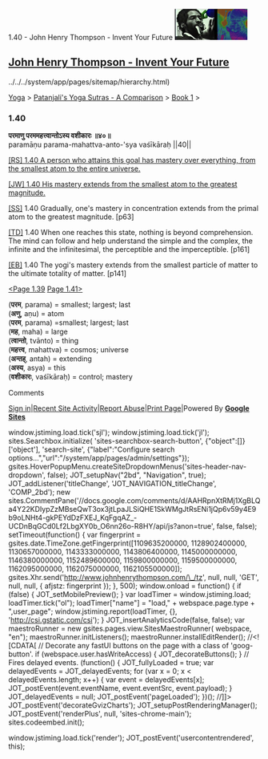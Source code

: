 1.40 - John Henry Thompson - Invent Your Future [![John Henry Thompson - Invent Your Future](../../../_/rsrc/1329567069254/config/customLogo.gif-revision=6.png)](../../../index.html)

[John Henry Thompson - Invent Your Future](../../../index.html)
---------------------------------------------------------------

../../../system/app/pages/sitemap/hierarchy.html)
    

[Yoga](../../../yoga.html)‎ > ‎[Patanjali's Yoga Sutras - A Comparison](../../patanjani.html)‎ > ‎[Book 1](../book-1.html)‎ > ‎

### 1.40

**परमाणु परममहत्त्वान्तोऽस्य वशीकारः ॥४०॥**  
paramāṇu parama-mahattva-anto-'sya vaśīkāraḥ ||40||  
  
  
[\[RS\] 1.40 A person who attains this goal has mastery over everything, from the smallest atom to the entire universe.](http://www.ashtangayoga.info/philosophy/yoga-sutra-patanjali/chapter-1/item/paramanu-parama-mahattva-anto-vashikarah/)  
  
[\[JW\] 1.40 His mastery extends from the smallest atom to the greatest magnitude.](http://books.google.com/books?id=YzFImjtOxUwC&pg=PA77&ci=137%2C587%2C715%2C54&source=bookclip)  
  
[\[SS\]](http://www.amazon.com/Yoga-Sutras-Patanjali-Commentary-Satchidananda/dp/0932040381) 1.40 Gradually, one's mastery in concentration extends from the primal atom to the greatest magnitude. \[p63\]  
  
[\[TD\]](http://www.amazon.com/Heart-Yoga-Developing-Personal-Practice/dp/089281764X/ref=sr_1_5?ie=UTF8&qid=1326228195&sr=8-5) 1.40 When one reaches this state, nothing is beyond comprehension. The mind can follow and help understand the simple and the complex, the infinite and the infinitesimal, the perceptible and the imperceptible. \[p161\]  
  
[\[EB\]](http://www.amazon.com/Yoga-Sutras-Patanjali-Translation-Commentary/dp/0865477361/ref=sr_1_1?ie=UTF8&s=books&qid=1250508322&sr=1-1) 1.40 The yogi's mastery extends from the smallest particle of matter to the ultimate totality of matter. \[p141\]  
  
  
[<Page 1.39](139.html)  [Page 1.41>](141.html)  
  
  
  

(**परम**, parama) = smallest; largest; last  
(**अणु**, aṇu) = atom  
(**परम**, parama) =smallest; largest; last  
(**मह**, maha) = large  
(**त्वान्तो**, tvānto) = thing  
(**महत्त्व**, mahattva) = cosmos; universe  
(**अन्तह्**, antah) = extending  
(**अस्य**, asya) = this  
(**वशीकारः**, vaśīkāraḥ) = control; mastery

Comments

[Sign in](https://accounts.google.com/ServiceLogin?continue=http://sites.google.com/a/johnhenrythompson.com/jht/yoga/patanjani/book-1/140&service=jotspot)|[Recent Site Activity](../../../system/app/pages/recentChanges.html)|[Report Abuse](http://sites.google.com/a/johnhenrythompson.com/jht/system/app/pages/reportAbuse)|[Print Page](javascript:;)|Powered By **[Google Sites](http://sites.google.com/site)**

window.jstiming.load.tick('sjl'); window.jstiming.load.tick('jl'); sites.Searchbox.initialize( 'sites-searchbox-search-button', {"object":\[\]}\['object'\], 'search-site', {"label":"Configure search options...","url":"/system/app/pages/admin/settings"}); gsites.HoverPopupMenu.createSiteDropdownMenus('sites-header-nav-dropdown', false); JOT\_setupNav("2bd", "Navigation", true); JOT\_addListener('titleChange', 'JOT\_NAVIGATION\_titleChange', 'COMP\_2bd'); new sites.CommentPane('//docs.google.com/comments/d/AAHRpnXtRMj1XgBLQa4Y22KDIypZzMBseQwT3ox3jtLpaJLSiQHE1SkWMgJtRsENi1jQp6v59y4E9b9oLNHt4-gkPEYdDzFXEJ\_KqFgqAZ\_-UCDnBqGCd0Lf2LbgXY0b\_O6nn26o-R8HY/api/js?anon=true', false, false); setTimeout(function() { var fingerprint = gsites.date.TimeZone.getFingerprint(\[1109635200000, 1128902400000, 1130657000000, 1143333000000, 1143806400000, 1145000000000, 1146380000000, 1152489600000, 1159800000000, 1159500000000, 1162095000000, 1162075000000, 1162105500000\]); gsites.Xhr.send('http://www.johnhenrythompson.com/\_/tz', null, null, 'GET', null, null, { afjstz: fingerprint }); }, 500); window.onload = function() { if (false) { JOT\_setMobilePreview(); } var loadTimer = window.jstiming.load; loadTimer.tick("ol"); loadTimer\["name"\] = "load," + webspace.page.type + ",user\_page"; window.jstiming.report(loadTimer, {}, 'http://csi.gstatic.com/csi'); } JOT\_insertAnalyticsCode(false, false); var maestroRunner = new gsites.pages.view.SitesMaestroRunner( webspace, "en"); maestroRunner.initListeners(); maestroRunner.installEditRender(); //<!\[CDATA\[ // Decorate any fastUI buttons on the page with a class of 'goog-button'. if (webspace.user.hasWriteAccess) { JOT\_decorateButtons(); } // Fires delayed events. (function() { JOT\_fullyLoaded = true; var delayedEvents = JOT\_delayedEvents; for (var x = 0; x < delayedEvents.length; x++) { var event = delayedEvents\[x\]; JOT\_postEvent(event.eventName, event.eventSrc, event.payload); } JOT\_delayedEvents = null; JOT\_postEvent('pageLoaded'); })(); //\]\]> JOT\_postEvent('decorateGvizCharts'); JOT\_setupPostRenderingManager(); JOT\_postEvent('renderPlus', null, 'sites-chrome-main'); sites.codeembed.init();

window.jstiming.load.tick('render'); JOT\_postEvent('usercontentrendered', this);